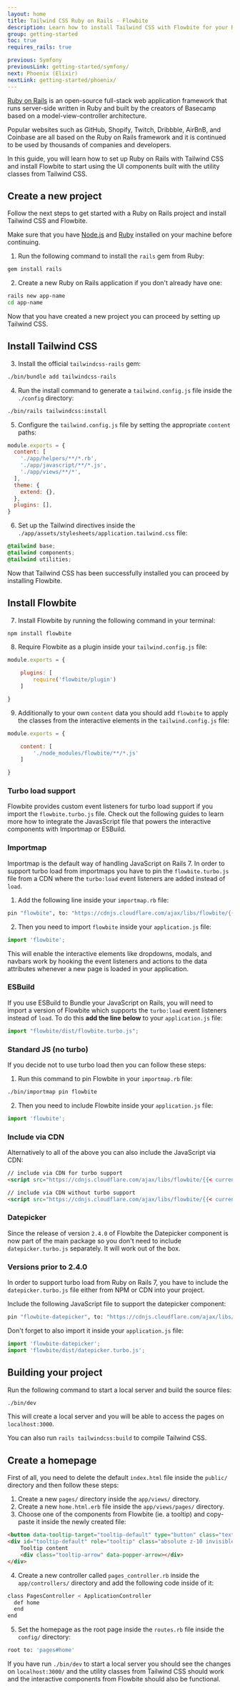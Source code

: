 ```yaml
---
layout: home
title: Tailwind CSS Ruby on Rails - Flowbite
description: Learn how to install Tailwind CSS with Flowbite for your Ruby on Rails project and start developing modern web applications based on the full-stack framework
group: getting-started
toc: true
requires_rails: true

previous: Symfony
previousLink: getting-started/symfony/
next: Phoenix (Elixir)
nextLink: getting-started/phoenix/
---
```


[Ruby on Rails](https://rubyonrails.org/) is an open-source full-stack web application framework that runs server-side written in Ruby and built by the creators of Basecamp based on a model-view-controller architecture.

Popular websites such as GitHub, Shopify, Twitch, Dribbble, AirBnB, and Coinbase are all based on the Ruby on Rails framework and it is continued to be used by thousands of companies and developers.

In this guide, you will learn how to set up Ruby on Rails with Tailwind CSS and install Flowbite to start using the UI components built with the utility classes from Tailwind CSS.

## Create a new project

Follow the next steps to get started with a Ruby on Rails project and install Tailwind CSS and Flowbite. 

Make sure that you have [Node.js](https://nodejs.org/en/) and [Ruby](https://www.ruby-lang.org/en/documentation/installation/) installed on your machine before continuing.

1. Run the following command to install the `rails` gem from Ruby:

```bash
gem install rails
```

2. Create a new Ruby on Rails application if you don't already have one:

```bash
rails new app-name
cd app-name
```

Now that you have created a new project you can proceed by setting up Tailwind CSS.

## Install Tailwind CSS

3. Install the official `tailwindcss-rails` gem:

```bash
./bin/bundle add tailwindcss-rails
```

4. Run the install command to generate a `tailwind.config.js` file inside the `./config` directory:

```bash
./bin/rails tailwindcss:install
```

5. Configure the `tailwind.config.js` file by setting the appropriate `content` paths:

```javascript
module.exports = {
  content: [
    './app/helpers/**/*.rb',
    './app/javascript/**/*.js',
    './app/views/**/*',
  ],
  theme: {
    extend: {},
  },
  plugins: [],
}
```

6. Set up the Tailwind directives inside the `./app/assets/stylesheets/application.tailwind.css` file:

```css
@tailwind base;
@tailwind components;
@tailwind utilities;
```

Now that Tailwind CSS has been successfully installed you can proceed by installing Flowbite.

## Install Flowbite

7. Install Flowbite by running the following command in your terminal:

```bash
npm install flowbite
```

8. Require Flowbite as a plugin inside your `tailwind.config.js` file:

```javascript
module.exports = {

    plugins: [
        require('flowbite/plugin')
    ]

}
```

9. Additionally to your own `content` data you should add `flowbite` to apply the classes from the interactive elements in the `tailwind.config.js` file:

```javascript
module.exports = {

    content: [
        './node_modules/flowbite/**/*.js'
    ]

}
```

### Turbo load support

Flowbite provides custom event listeners for turbo load support if you import the `flowbite.turbo.js` file. Check out the following guides to learn more how to integrate the JavasScript file that powers the interactive components with Importmap or ESBuild.

### Importmap

Importmap is the default way of handling JavaScript on Rails 7. In order to support turbo load from importmaps you have to pin the `flowbite.turbo.js` file from a CDN where the `turbo:load` event listeners are added instead of `load`.

1. Add the following line inside your `importmap.rb` file:

```bash
pin "flowbite", to: "https://cdnjs.cloudflare.com/ajax/libs/flowbite/{{< current_version >}}/flowbite.turbo.min.js"
```

2. Then you need to import `flowbite` inside your `application.js` file:

```javascript
import 'flowbite';
```

This will enable the interactive elements like dropdowns, modals, and navbars work by hooking the event listeners and actions to the data attributes whenever a new page is loaded in your application.

### ESBuild
If you use ESBuild to Bundle your JavaScript on Rails, you will need to import a version of Flowbite which supports the `turbo:load` event listeners instead of `load`. To do this **add the line below** to your `application.js` file:

```javascript
import "flowbite/dist/flowbite.turbo.js";
```

### Standard JS (no turbo)

If you decide not to use turbo load then you can follow these steps:

1. Run this command to pin Flowbite in your `importmap.rb` file:

```bash
./bin/importmap pin flowbite
```

2. Then you need to include Flowbite inside your `application.js` file:

```javascript
import 'flowbite';
```

### Include via CDN

Alternatively to all of the above you can also include the JavaScript via CDN:

```html
// include via CDN for turbo support
<script src="https://cdnjs.cloudflare.com/ajax/libs/flowbite/{{< current_version >}}/flowbite.turbo.min.js"></script>

// include via CDN without turbo support
<script src="https://cdnjs.cloudflare.com/ajax/libs/flowbite/{{< current_version >}}/flowbite.min.js"></script>
```

### Datepicker

Since the release of version `2.4.0` of Flowbite the Datepicker component is now part of the main package so you don't need to include `datepicker.turbo.js` separately. It will work out of the box.

### Versions prior to 2.4.0

In order to support turbo load from Ruby on Rails 7, you have to include the `datepicker.turbo.js` file either from NPM or CDN into your project.

Include the following JavaScript file to support the datepicker component:

```bash
pin "flowbite-datepicker", to: "https://cdnjs.cloudflare.com/ajax/libs/flowbite/2.3.0/datepicker.turbo.min.js"
```

Don't forget to also import it inside your `application.js` file:

```javascript
import 'flowbite-datepicker';
import 'flowbite/dist/datepicker.turbo.js';
```

## Building your project

Run the following command to start a local server and build the source files:

```bash
./bin/dev
```

This will create a local server and you will be able to access the pages on `localhost:3000`.

You can also run `rails tailwindcss:build` to compile Tailwind CSS.

## Create a homepage

First of all, you need to delete the default `index.html` file inside the `public/` directory and then follow these steps:

1. Create a new `pages/` directory inside the `app/views/` directory.
2. Create a new `home.html.erb` file inside the `app/views/pages/` directory.
3. Choose one of the components from Flowbite (ie. a tooltip) and copy-paste it inside the newly created file:

```html
<button data-tooltip-target="tooltip-default" type="button" class="text-white bg-blue-700 hover:bg-blue-800 focus:ring-4 focus:outline-none focus:ring-blue-300 font-medium rounded-lg text-sm px-5 py-2.5 text-center dark:bg-blue-600 dark:hover:bg-blue-700 dark:focus:ring-blue-800">Default tooltip</button>
<div id="tooltip-default" role="tooltip" class="absolute z-10 invisible inline-block px-3 py-2 text-sm font-medium text-white transition-opacity duration-300 bg-gray-900 rounded-lg shadow-sm opacity-0 tooltip dark:bg-gray-700">
    Tooltip content
    <div class="tooltip-arrow" data-popper-arrow></div>
</div>
```

4. Create a new controller called `pages_controller.rb` inside the `app/controllers/` directory and add the following code inside of it:

```bash
class PagesController < ApplicationController
  def home
  end
end
```

5. Set the homepage as the root page inside the `routes.rb` file inside the `config/` directory:

```bash
root to: 'pages#home'
```

If you have run `./bin/dev` to start a local server you should see the changes on `localhost:3000/` and the utility classes from Tailwind CSS should work and the interactive components from Flowbite should also be functional.
